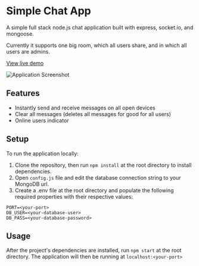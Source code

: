 # Simple Chat App

A simple full stack node.js chat application built with express, socket.io, and mongoose.

Currently it supports one big room, which all users share, and in which all users are admins.

[View live demo](https://nodejs-chat-app-demo.herokuapp.com/)

![Application Screenshot](https://raw.githubusercontent.com/mohamedhh/simple-chat-app/main/public/img/app-screen.png)

## Features
* Instantly send and receive messages on all open devices
* Clear all messages (deletes all messages for good for all users)
* Online users indicator
## Setup

To run the application locally: 
1. Clone the repository, then run `npm install` at the root directory to install dependencies. 
2. Open `config.js` file and edit the database connection string to your MongoDB url.
3. Create a .env file at the root directory and populate the following required properties with their respective values:
```
PORT=<your-port>
DB_USER=<your-database-user>
DB_PASS=<your-database-password>
```

## Usage
After the project's dependencies are installed, run `npm start` at the root directory. The application will then be running at `localhost:<your-port>`
